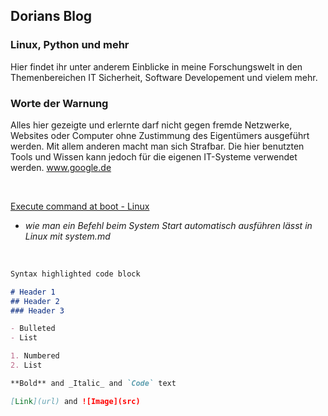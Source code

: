## Dorians Blog
### Linux, Python und mehr

Hier findet ihr unter anderem Einblicke in meine Forschungswelt in den Themenbereichen IT Sicherheit, Software Developement und vielem mehr.

### Worte der Warnung

Alles hier gezeigte und erlernte darf nicht gegen fremde Netzwerke, Websites oder Computer ohne Zustimmung des Eigentümers ausgeführt werden.
Mit allem anderen macht man sich Strafbar. Die hier benutzten Tools und Wissen kann jedoch für die eigenen IT-Systeme verwendet werden.
www.google.de

<br>

[Execute command at boot - Linux](cmd-at-boot.md)
  - _wie man ein Befehl beim System Start automatisch ausführen lässt in Linux mit system.md_

<br>


```markdown
Syntax highlighted code block

# Header 1
## Header 2
### Header 3

- Bulleted
- List

1. Numbered
2. List

**Bold** and _Italic_ and `Code` text

[Link](url) and ![Image](src)
```

